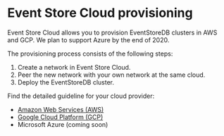 # Event Store Cloud provisioning

Event Store Cloud allows you to provision EventStoreDB clusters in AWS and GCP. We plan to support Azure by the end of 2020.

The provisioning process consists of the following steps:

1. Create a network in Event Store Cloud.
2. Peer the new network with your own network at the same cloud.
3. Deploy the EventStoreDB cluster.

Find the detailed guideline for your cloud provider:
- [Amazon Web Services (AWS)](aws)
- [Google Cloud Platform (GCP)](gcp.md)
- Microsoft Azure (coming soon)
